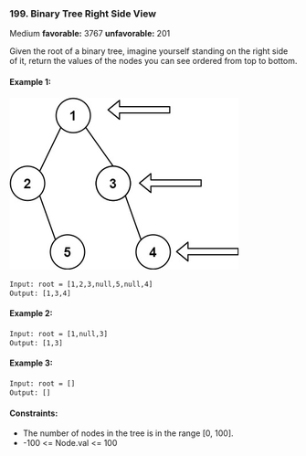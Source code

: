 ### 199. Binary Tree Right Side View
Medium **favorable:** 3767 **unfavorable:** 201

Given the root of a binary tree, imagine yourself standing on the right side of it, return the values of the nodes you can see ordered from top to bottom.

#### Example 1:
![](imgs/tree.jpg)
```
Input: root = [1,2,3,null,5,null,4]
Output: [1,3,4]
```

#### Example 2:
```
Input: root = [1,null,3]
Output: [1,3]
```

#### Example 3:
```
Input: root = []
Output: []
``` 

#### Constraints:
- The number of nodes in the tree is in the range [0, 100].
- -100 <= Node.val <= 100
